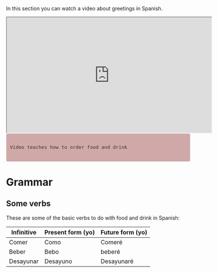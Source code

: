 
<body>

<div class="container">  

<p>In this section you can watch a video about greetings in Spanish.</p>

<iframe width="560" height="315" src="https://www.youtube.com/watch?v=2RELTSJOa3E frameborder="0" allow="accelerometer; autoplay; clipboard-write; encrypted-media; gyroscope; picture-in-picture" allowfullscreen></iframe>

<style>

pre {
    display: block;
    padding: 9.5px;
    margin: 0 0 10px;
    font-size: 13px;
    line-height: 1.42857143;
    color: #333;
    word-break: break-all;
    word-wrap: break-word;
    background-color: #d0a8a8;
    border: 1px solid #ccc;
    border-radius: 4px;
}

</style>

<pre>

Video teaches how to order food and drink

</pre>




<div class="container"> 
<h1>Grammar</h1>
 <h2>Some verbs</h2>
  <p>These are some of the basic verbs to do with food and drink in Spanish:</p>            
  <table class="table table-striped">
    <thead>
      <tr>
        <th>Infinitive</th>
        <th>Present form (yo)</th>
        <th>Future form (yo)</th>
      </tr>
    </thead>
    <tbody>
      <tr>
        <td>Comer</td>
        <td>Como</td>
        <td>Comeré</td>
      </tr>
      <tr>
        <td>Beber</td>
        <td>Bebo</td>
        <td>beberé</td>
      </tr>
      <tr>
        <td>Desayunar</td>
        <td>Desayuno</td>
        <td>Desayunaré</td>
      </tr>
    </tbody>
  </table>

</div>

